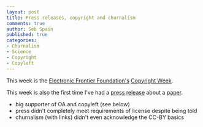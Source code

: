 ```yaml
---
layout: post
title: Press releases, copyright and churnalism 
comments: true
author: Seb Spain
published: true
categories:
- Churnalism
- Science
- Copyright
- Copyleft
---
```

This week is the [Electronic Frontier Foundation's](http://www.eff.org) [Copyright Week](https://www.eff.org/copyrightweek). 

This week is also the first time I've had a [press release](http://www.epsrc.ac.uk/newsevents/news/2014/Pages/molecularnanospies.aspx) about a [paper](http://pubs.rsc.org/en/content/articlelanding/2013/nr/c3nr04952c#divAbstract). 

- big supporter of OA and copyleft (see below)
- press didn't completely meet requirements of license despite being told
- churnalism (with links) didn't even acknowledge the CC-BY basics
